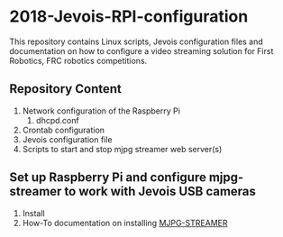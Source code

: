 # 2018-Jevois-RPI-configuration
This repository contains Linux scripts, Jevois configuration files and documentation on how to configure a video streaming solution for First Robotics, FRC robotics competitions.

## Repository Content
1. Network configuration of the Raspberry Pi
    1. dhcpd.conf
1. Crontab configuration 
1. Jevois configuration file
1. Scripts to start and stop mjpg streamer web server(s)

## Set up Raspberry Pi and configure mjpg-streamer to work with Jevois USB cameras
1. Install 
1. How-To documentation on installing [MJPG-STREAMER](https://www.collaborizm.com/thread/SyFenrp6l)
